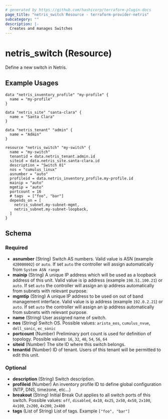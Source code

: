 ```yaml
---
# generated by https://github.com/hashicorp/terraform-plugin-docs
page_title: "netris_switch Resource - terraform-provider-netris"
subcategory: ""
description: |-
  Creates and manages Switches
---
```


# netris_switch (Resource)

Define a new switch in Netris.

## Example Usages

```hcl
data "netris_inventory_profile" "my-profile" {
  name = "my-profile"
}

data "netris_site" "santa-clara" {
  name = "Santa Clara"
}

data "netris_tenant" "admin" {
  name = "Admin"
}

resource "netris_switch" "my-switch" {
  name = "my-switch"
  tenantid = data.netris_tenant.admin.id
  siteid = data.netris_site.santa-clara.id
  description = "Switch 01"
  nos = "cumulus_linux"
  asnumber = "auto"
  profileid = data.netris_inventory_profile.my-profile.id
  mainip = "auto"
  mgmtip = "auto"
  portcount = 16
  # tags  = ["foo", "bar"]
  depends_on = [
    netris_subnet.my-subnet-mgmt,
    netris_subnet.my-subnet-loopback,
  ]
}
```


<!-- schema generated by tfplugindocs -->
## Schema

### Required

- **asnumber** (String) Switch AS numbers. Valid value is ASN (example `420000002`) or `auto`. If set `auto` the controller will assign automatically from `System ASN range`
- **mainip** (String) A unique IP address which will be used as a loopback address of this unit. Valid value is ip address (example `198.51.100.21`) or `auto`. If set `auto` the controller will assign an ip address automatically from subnets with relevant purpose.
- **mgmtip** (String) A unique IP address to be used on out of band management interface. Valid value is ip address (example `192.0.2.21`) or `auto`. If set `auto` the controller will assign an ip address automatically from subnets with relevant purpose.
- **name** (String) User assigned name of switch.
- **nos** (String) Switch OS. Possible values: `arista_eos`, `cumulus_nvue`, `dell_sonic`, `ec_sonic`
- **portcount** (Number) Preliminary port count is used for definition of topology. Possible values: `16`, `32`, `48`, `54`, `56`, `64` 
- **siteid** (Number) The site ID where this switch belongs.
- **tenantid** (Number) ID of tenant. Users of this tenant will be permitted to edit this unit.

### Optional

- **description** (String) Switch description.
- **profileid** (Number) An inventory profile ID to define global configuration (NTP, DNS, timezone, etc...)
- **breakout** (String) Initial Break Out applies to all switch ports of this switch. Possible values: `off`, `disabled`, `4x10`, `4x25`, `2x50`, `4x50`, `2x100`, `4x100`, `2x200`, `4x200`, `2x400`
- **tags** (List of String) List of tags. Example `["foo", "bar"]`
